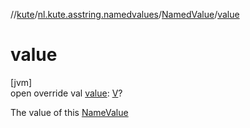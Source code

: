 //[kute](../../../index.md)/[nl.kute.asstring.namedvalues](../index.md)/[NamedValue](index.md)/[value](value.md)

# value

[jvm]\
open override val [value](value.md): [V](index.md)?

The value of this [NameValue](../-name-value/index.md)

